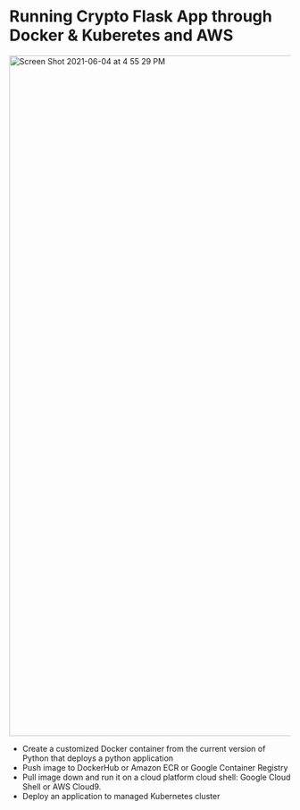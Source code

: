 # Running Crypto Flask App through Docker & Kuberetes and AWS
<img width="1218" alt="Screen Shot 2021-06-04 at 4 55 29 PM" src="https://user-images.githubusercontent.com/78613742/120873336-9013ad00-c556-11eb-99d9-e5d47e0f5933.png">


* Create a customized Docker container from the current version of Python that deploys a
python application
* Push image to DockerHub or Amazon ECR or Google Container Registry
* Pull image down and run it on a cloud platform cloud shell: Google Cloud Shell or AWS
Cloud9.
* Deploy an application to managed Kubernetes cluster
